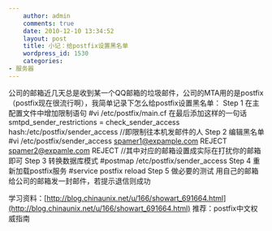 ```yaml
---
    author: admin
    comments: true
    date: 2010-12-10 13:34:52
    layout: post
    title: 小记：给postfix设置黑名单
    wordpress_id: 1530
    categories:
- 服务器
---
```


公司的邮箱近几天总是收到某一个QQ邮箱的垃圾邮件，公司的MTA用的是postfix（postfix现在很流行啊），我简单记录下怎么给postfix设置黑名单：
Step 1 在主配置文件中增加限制语句
    #vi /etc/postfix/main.cf
在最后添加这样的一句话
    smtpd_sender_restrictions = check_sender_access hash:/etc/postfix/sender_access
    //即限制往本机发邮件的人
Step 2 编辑黑名单
    #vi /etc/postfix/sender_access
    spamer1@expample.com  REJECT
    spamer2@expamle.com   REJECT
//其中对应的邮箱设置成实际在打扰你的邮箱即可
Step 3 转换数据库模式
    #postmap /etc/postfix/sender_access
Step 4 重新加载postfix服务
    #service postfix reload
Step 5 做必要的测试
用自己的邮箱给公司的邮箱发一封邮件，若提示退信则成功

学习资料：[http://blog.chinaunix.net/u/166/showart_691664.html](http://blog.chinaunix.net/u/166/showart_691664.html)
推荐：postfix中文权威指南
